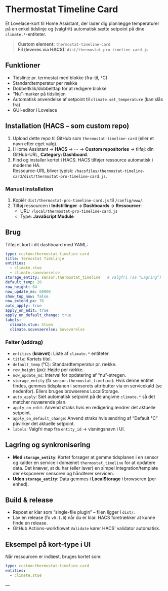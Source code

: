 # Thermostat Timeline Card

Et Lovelace-kort til Home Assistant, der lader dig planlægge temperaturer på en enkel tidslinje og (valgfrit) automatisk sætte setpoint på dine `climate.*`-entiteter.

> **Custom element:** `thermostat-timeline-card`  
> **Fil (leveres via HACS):** `dist/thermostat-pro-timeline-card.js`

## Funktioner
- Tidslinje pr. termostat med blokke (fra–til, °C)
- Standardtemperatur per række
- Dobbeltklik/dobbelttap for at redigere blokke
- “Nu”-markør på tidslinjen
- Automatisk anvendelse af setpoint til `climate.set_temperature` (kan slås fra)
- GUI-editor i Lovelace

## Installation (HACS – som custom repo)
1. Upload dette repo til GitHub som `thermostat-timeline-card` (eller et navn efter eget valg).
2. I Home Assistant → **HACS** → ⋯ → **Custom repositories** → tilføj: din GitHub-URL, **Category: Dashboard**.
3. Find og installer kortet i HACS. HACS tilføjer ressource automatisk i moderne HA.  
   Ressource-URL bliver typisk: `/hacsfiles/thermostat-timeline-card/dist/thermostat-pro-timeline-card.js`.

### Manuel installation
1. Kopiér `dist/thermostat-pro-timeline-card.js` til `/config/www/`.
2. Tilføj ressourcen i **Indstillinger → Dashboards → Ressourcer**:
   - URL: `/local/thermostat-pro-timeline-card.js`
   - Type: **JavaScript Module**

## Brug
Tilføj et kort i dit dashboard med YAML:

```yaml
type: custom:thermostat-timeline-card
title: Termostat Tidslinje
entities:
  - climate.stue
  - climate.sovevaerelse
storage_entity: sensor.thermostat_timeline   # valgfri (se “Lagring”)
default_temp: 20
row_height: 64
now_update_ms: 60000
show_top_now: false
now_extend_px: 76
auto_apply: true
apply_on_edit: true
apply_on_default_change: true
labels:
  climate.stue: Stuen
  climate.sovevaerelse: Soveværelse
```

### Felter (uddrag)
- `entities` (**krævet**): Liste af `climate.*` entiteter.
- `title`: Kortets titel.
- `default_temp` (°C): Standardtemperatur pr. række.
- `row_height` (px): Højde per række.
- `now_update_ms`: Interval for opdatering af “nu”-stregen.
- `storage_entity` (fx `sensor.thermostat_timeline`): Hvis denne entitet findes, gemmes tidsplanen i sensorets attributter via en servicekald (se nedenfor). Ellers bruges browserens LocalStorage.
- `auto_apply`: Sæt automatisk setpoint på de angivne `climate.*` så det matcher nuværende plan.
- `apply_on_edit`: Anvend straks hvis en redigering ændrer det aktuelle setpoint.
- `apply_on_default_change`: Anvend straks hvis ændring af “Default °C” påvirker det aktuelle setpoint.
- `labels`: Valgfri map fra `entity_id` → visningsnavn i UI.

## Lagring og synkronisering
- **Med `storage_entity`**: Kortet forsøger at gemme tidsplanen i en sensor og kalder en service i domænet `thermostat_timeline` for at opdatere data. Det kræver, at du har (eller laver) en simpel integration/template der eksponerer sensoren og håndterer servicen.
- **Uden `storage_entity`**: Data gemmes i **LocalStorage** i browseren (per enhed).

## Build & release
- Repoet er klar som “single-file plugin” – filen ligger i `dist/`.
- Lav en release (fx `v0.1.0`) når du er klar. HACS foretrækker at kunne finde en release.
- GitHub Actions-workflowet `Validate` kører HACS’ validator automatisk.

## Eksempel på kort-type i UI
Når ressourcen er indlæst, bruges kortet som:

```yaml
type: custom:thermostat-timeline-card
entities:
  - climate.stue
```

––  
